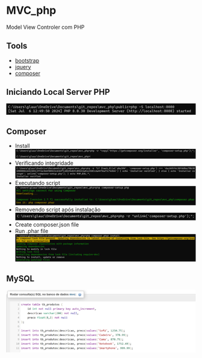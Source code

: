 # MVC_php
Model View Controler com PHP

## Tools
- [bootstrap](https://getbootstrap.com/)  
- [jquery](https://releases.jquery.com/)  
- [composer](https://getcomposer.org/)  

## Iniciando Local Server PHP
![alt text](imgs/assets/image.png)

## Composer
- Install  
![alt text](imgs/assets/image-1.png)  
- Verificando integridade  
![alt text](imgs/assets/image-2.png)  
- Executando script
![alt text](imgs/assets/image-3.png)  
- Removendo script após instalação  
![alt text](imgs/assets/image-4.png)  
- Create composer.json file  
- Run .phar file  
![alt text](imgs/assets/image-5.png)

## MySQL
![alt text](imgs/assets/image-6.png)